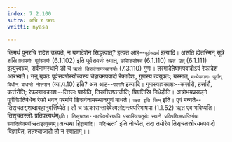 ```yaml
---
index: 7.2.100
sutra: अचि र ऋतः
vritti: nyasa

---
```

किमर्थं पुनरचि रादेश उच्यते, न यणादेशेन सिद्धत्वात्? इत्यत आह--`पूर्वसवर्ण` इत्यादि। असति ह्येतस्मिन् सूत्रे शसि `प्रथमयोः पूर्वसवर्णः` (6.1.102) इति पूर्वसवर्णः स्यात्, `ङसिङसोश्च` (6.1.110) `ऋत उत्` (6.1.111) इत्युत्त्वञ्च, सर्वनामस्थाने ङौ च `ऋतो ङिसर्वनामस्थानयोः` (7.3.110) गुणः। तस्मादेतेषामपवादोऽयं रेफादेश आरभ्यते। ननु युक्तः पूर्वसवर्णस्योत्त्वस्य चेहायमपवादो रेफादेशः, गुणस्य त्वयुक्तः; यस्मात्, `मध्येपवादाः पूर्वान् विधीन् बाधन्ते नोत्तरान्` (व्या.प.10) इति? अत आह--`परमपि` इत्यादि। गुणस्यावकाशः--कर्त्तारौ, हर्त्तारौ, कर्त्तरीति; रेफस्यावकाशः--तिस्लः पश्येति, तिस्रस्तिष्ठन्तीति; प्रियतिस्रि निधेहीति। अत्रोभयप्रसङ्गे पूर्वविप्रतिषेधेन रेफो भवन् परमपि ङिसर्वनामस्थानगुणं बाधते।
`ऋत इति किम्` इति। एवं मन्यते--तिसृचतसृशब्दावहानुवर्त्तिष्येते। तौ च ऋकारान्तावेवेत्यलोऽन्त्यपरिभाषया (1.1.52) ऋत एव भविष्यति। तिसृचतस्लोः प्रतिपत्त्यर्थम्` इति। तिसृचतस--इत्येतयोरच्यपि परतस्त्रिचतुरोः स्थाने प्रतिपत्तिः=प्राप्तिर्यथा स्यादित्येवमर्थं `ऋतः` इत्युच्यम्। `अन्यथा हि` इत्यादि। यदि `ऋतः` इति नोच्येत, तदा तयोरेव तिसृचतस्रोरयमपवादो विज्ञायेत, ततश्चाजादौ तौ न स्याताम्।।